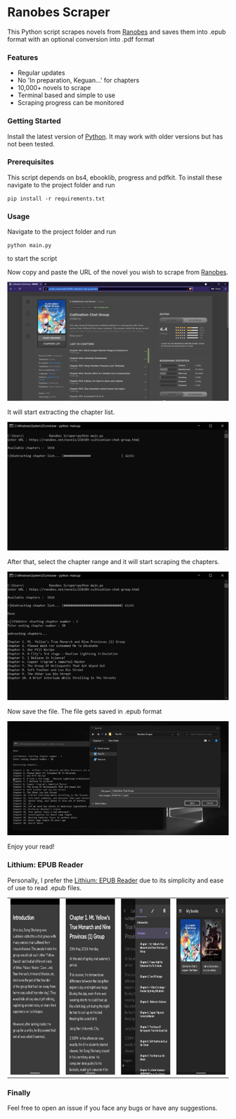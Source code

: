 # Ranobes Scraper

This Python script scrapes novels from [Ranobes](https://ranobes.net/) and saves them into .epub format with an optional conversion into .pdf format

### Features

- Regular updates
- No 'In preparation, Keguan...' for chapters
- 10,000+ novels to scrape
- Terminal based and simple to use
- Scraping progress can be monitored

### Getting Started

Install the latest version of [Python](https://www.python.org/). It may work with older versions but has not been tested.

### Prerequisites

This script depends on bs4, ebooklib, progress and pdfkit. To install these navigate to the project folder and run

```
pip install -r requirements.txt
```

### Usage

Navigate to the project folder and run

```
python main.py
```
to start the script

Now copy and paste the URL of the novel you wish to scrape from [Ranobes](https://ranobes.net/).

<img src = "images/Demo/novel_webpage.PNG" alt = "novel_webpage">


It will start extracting the chapter list.

<img src = "images/Demo/extract_index.PNG" alt = "extract_index">


After that, select the chapter range and it will start scraping the chapters.

<img src = "images/Demo/chapter_range.PNG" alt = "chapter_range">


Now save the file. The file gets saved in .epub format

<img src = "images/Demo/save_file.PNG" alt = "save_file">


Enjoy your read!


### Lithium: EPUB Reader

Personally, I prefer the [Lithium: EPUB Reader](https://play.google.com/store/apps/details?id=com.faultexception.reader) due to its simplicity and ease of use to read .epub files.

<table>
    <tr>
        <td><img src = "images/Lithium/lithium_1.png" height = 400 width = 180 alt = "lithium_1"></td>
        <td><img src = "images/Lithium/lithium_2.png" height = 400 width = 180 alt = "lithium_2"></td>
        <td><img src = "images/Lithium/lithium_3.png" height = 400 width = 180 alt = "lithium_3"></td>
        <td><img src = "images/Lithium/lithium_4.png" height = 400 width = 180 alt = "lithium_4"></td>
    </tr>
</table>

### Finally

Feel free to open an issue if you face any bugs or have any suggestions.
